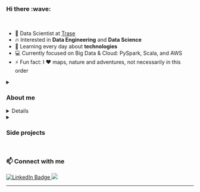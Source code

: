 <div id="header">
  <h3>Hi there :wave:</h3>
    <br/>

 - 💼 Data Scientist at <a href="https://trase.earth">Trase<a/>
 - :fire: Interested in <strong>Data Engineering</strong> and <strong>Data Science</strong>
 - :rocket: Learning every day about <strong>technologies</strong>
 - :computer: Currently focused on Big Data & Cloud: PySpark, Scala, and AWS
 - ⚡ Fun fact: I :heart: maps, nature and adventures, not necessarily in this order
  
</div>

 <details>  
  <summary><h3>About me</h3></summary>
  <p> I am enthusiastic about creating actionable insights and promoting data-informed decision-making. Moreover, I am interested in Data Engineering and Analytics with great attention to detail and a practical problem-solving mindset. I am curious, always open to new challenges, and willing to learn and experiment with new technologies.

Over the last 4+ years, I have been developing work experience in:
<br>
 • Programming and software engineering (Python, SQL, Scala, JavaScript, ReactJs, Node.js)
 <br>
 • Data governance by designing, implementing automating routines, management of databases, and internal catalogs, and connecting with third-party services (AWS, PostgreSQL, Metabase)
 <br>
 • Data visualization and dashboards (Python, Metabase, PowerBI)
 <br>
 • Code versioning control and CI/CD (Git, GitHub, GitHub Actions)
 <br>
 • Spatial data modeling, analysis, and visualizations (Google Earth Engine, QGIS, GDAL, ArcGIS, PostGIS)
 <br>
 • Communicating technical processes and results to non-technical audiences and stakeholders
 <br>
 • International team player by working on multi-million USD projects

Currently diving into Big Data Engineer & Cloud technologies:
<br>
 • PySpark, Scala, Airflow, and AWS
   </p>
</details>
 
<details>  
<summary><h3>Technologies</h3></summary>
<p align="left"> 
  <a href="https://aws.amazon.com" target="_blank" rel="noreferrer"> 
    <img src="https://raw.githubusercontent.com/devicons/devicon/master/icons/amazonwebservices/amazonwebservices-original-wordmark.svg" alt="aws" width="40" height="40"/> 
  </a> 
  <a href="https://www.gnu.org/software/bash/" target="_blank" rel="noreferrer"> 
    <img src="https://www.vectorlogo.zone/logos/gnu_bash/gnu_bash-icon.svg" alt="bash" width="40" height="40"/> 
  </a> 
  <a href="https://www.docker.com/" target="_blank" rel="noreferrer"> 
    <img src="https://raw.githubusercontent.com/devicons/devicon/master/icons/docker/docker-original-wordmark.svg" alt="docker" width="40" height="40"/> 
  </a> 
  <a href="https://git-scm.com/" target="_blank" rel="noreferrer"> 
    <img src="https://www.vectorlogo.zone/logos/git-scm/git-scm-icon.svg" alt="git" width="40" height="40"/> 
  </a> 
  <a href="https://developer.mozilla.org/en-US/docs/Web/JavaScript" target="_blank" rel="noreferrer"> 
    <img src="https://raw.githubusercontent.com/devicons/devicon/master/icons/javascript/javascript-original.svg" alt="javascript" width="40" height="40"/>
  </a> 
  <a href="https://nodejs.org" target="_blank" rel="noreferrer">
    <img src="https://raw.githubusercontent.com/devicons/devicon/master/icons/nodejs/nodejs-original-wordmark.svg" alt="nodejs" width="40" height="40"/>
  </a> 
  <a href="https://pandas.pydata.org/" target="_blank" rel="noreferrer"> 
    <img src="https://raw.githubusercontent.com/devicons/devicon/2ae2a900d2f041da66e950e4d48052658d850630/icons/pandas/pandas-original.svg" alt="pandas" width="40" height="40"/> 
  </a> 
  <a href="https://www.postgresql.org" target="_blank" rel="noreferrer"> 
    <img src="https://raw.githubusercontent.com/devicons/devicon/master/icons/postgresql/postgresql-original-wordmark.svg" alt="postgresql" width="40" height="40"/>     </a>
  <a href="https://www.python.org" target="_blank" rel="noreferrer">
    <img src="https://raw.githubusercontent.com/devicons/devicon/master/icons/python/python-original.svg" alt="python" width="40" height="40"/>
  </a>
  <a href="https://reactjs.org/" target="_blank" rel="noreferrer">
     <img src="https://raw.githubusercontent.com/devicons/devicon/master/icons/react/react-original-wordmark.svg" alt="react" width="40" height="40"/>
  </a>
  <a href="https://scikit-learn.org/" target="_blank" rel="noreferrer">
    <img src="https://upload.wikimedia.org/wikipedia/commons/0/05/Scikit_learn_logo_small.svg" alt="scikit_learn" width="40" height="40"/>
  </a> 
  <a href="https://seaborn.pydata.org/" target="_blank" rel="noreferrer">
    <img src="https://seaborn.pydata.org/_images/logo-mark-lightbg.svg" alt="seaborn" width="40" height="40"/>
  </a>
</p>
</details>  
       
<details>  
  <summary><h3>Side projects</h3></summary>
  <p align="left"> 
    Here you can check some cool projects and publicly useful code I've been working on
    
    <h4>Software Engineering</h4>
      <ul>
      
        <li> 
          <a href="https://github.com/tomasoak/gobarber" target="_blank"> GoBarber </a> - Schedule Service for a Hair&Barber shop - (Node.js, React.js, React Native)
        </li>
        <li> <a href="https://geomaniacs-landingpage.netlify.app" target="_blank"> GeoManiacs </a> - GeoSpatial company landing page - (React.js) </li> 
        <li> <a href="http://impacto.imaflora.org/" target="_blank"> Impact </a> -  Socio-environmental projects monitor in the Brazilian Amazon region - (Backend: Node.js, Typescript, GraphQL, JWT Auth) </li> 
        <li> <a href="https://github.com/tomasoak/e_commerce_microservice" target="_blank"> E-Commerce Microservice </a> - (Python, FastAPI, Redis) </li> 
        
      </ul>
      
     <h4>Packages</h4>
      <ul>
        <li> <a href="https://data-hopper.netlify.app/" target="_blank"> Data Hopper </a> - Python package for data engineering and data wrangling </li>
      </ul>
      
    <h4>Gists</h4>
      <ul>
        <li> <a href="https://gist.github.com/tomasoak/f53d6e13f82ec1e40b6045876ea73deb" target="_blank"> Git alias </a> - Speed up git commands </li>
        <li> <a href="https://gist.github.com/tomasoak/d2c010d6e479f433dae596e48c33c8cd" target="_blank"> Connecting Amazon S3 to PowerBI </a> </li>
        <li> 
         <a href="https://gist.github.com/tomasoak/1aec09f1ae92dbaee4afbae84d339076" target="_blank"> Insert image thumbnails into PostgreSQL  </a> - (Node.js)
        </li>
      </ul>
  </p>
</details>
  <br/>
<div id="badges">
  <h3> 📫 Connect with me </h3>
  <div id="social-media" >
    <a href="https://www.linkedin.com/in/tomas-carvalho/?locale=en_US">
      <img src="https://img.shields.io/badge/LinkedIn-blue?style=for-the-badge&logo=linkedin&logoColor=white" alt="LinkedIn Badge"/>
    <a/>
     <a href="mailto:tomas.jpeg@gmail.com">
      <img src=https://img.shields.io/badge/Gmail-D14836?style=for-the-badge&logo=gmail&logoColor=white />
     <a/>
  </div>
  </div>
</div>
      
___
    
<!--
**tomasoak/tomasoak** is a ✨ _special_ ✨ repository because its `README.md` (this file) appears on your GitHub profile.

Here are some ideas to get you started:

- 🔭 I’m currently working on ...
- 🌱 I’m currently learning ...
- 👯 I’m looking to collaborate on ...
- 🤔 I’m looking for help with ...
- 💬 Ask me about ...
- 📫 How to reach me: ...
- 😄 Pronouns: ...
- ⚡ Fun fact: ...
-->
